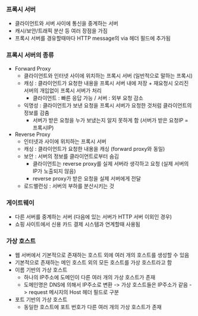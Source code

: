 ### 프록시 서버
- 클라이언트와 서버 사이에 통신을 중계하는 서버
- 캐시/보안/트래픽 분산 등 여러 장점을 가짐
- 프록시 서버를 경유할때마다 HTTP message의 via 헤더 필드에 추가됨

### 프록시 서버의 종류
- Forward Proxy
  - 클라이언트와 인터넷 사이에 위치하는 프록시 서버 (일반적으로 말하는 프록시)
  - 캐싱 : 클라이언트가 요청한 내용을 프록시 서버 내에 저장 + 재요청시 오리진 서버의 개입없이 프록시 서버가 처리
    - 클라이언트 : 빠른 응답 가능 / 서버 : 외부 요청 감소 
  - 익명성 : 클라이언트가 보낸 요청을 프록시 서버가 요청한 것처럼 클라이언트의 정보를 감춤
    - 서버가 받은 요청을 누가 보냈는지 알지 못하게 함 (서버가 받은 요청IP = 프록시IP)
- Reverse Proxy
  - 인터넷과  사이에 위치하는 프록시 서버
  - 캐싱 : 클라이언트가 요청한 내용을 캐싱 (forward proxy와 동일)
  - 보안 : 서버의 정보를 클라이언트로부터 숨김
    - 클라이언트는 reverse proxy를 실제 서버라 생각하고 요청 (실제 서버의 IP가 노출되지 않음)
    - reverse proxy가 받은 요청을 실제 서버에게 전달
  - 로드밸런싱 : 서버의 부하를 분산시키는 것
  
### 게이트웨이
 - 다른 서버를 중계하는 서버 (다음에 있는 서버가 HTTP 서버 이외인 경우)
 - 쇼핑 사이트에서 신용 카드 결제 시스템과 연계할때 사용됨

### 가상 호스트
- 웹 서버에서 기본적으로 존재하는 호스트 외에 여러 개의 호스트를 생성할 수 있음
- 기본적으로 존재하는 메인 호스트 외의 모든 호스트를 가상 호스트라고 함
- 이름 기반의 가상 호스트
    - 하나의 IP주소에 도메인이 다른 여러 개의 가상 호스트가 존재
    - 도메인명은 DNS에 의해서 IP주소로 변환 -> 가상 호스트들은 IP주소가 같음 -> request 메시지의 Host 헤더 필드로 구분
- 포트 기반의 가상 호스트
    - 동일한 호스트에 포트 번호가 다른 여러 개의 가상 호스트가 존재
